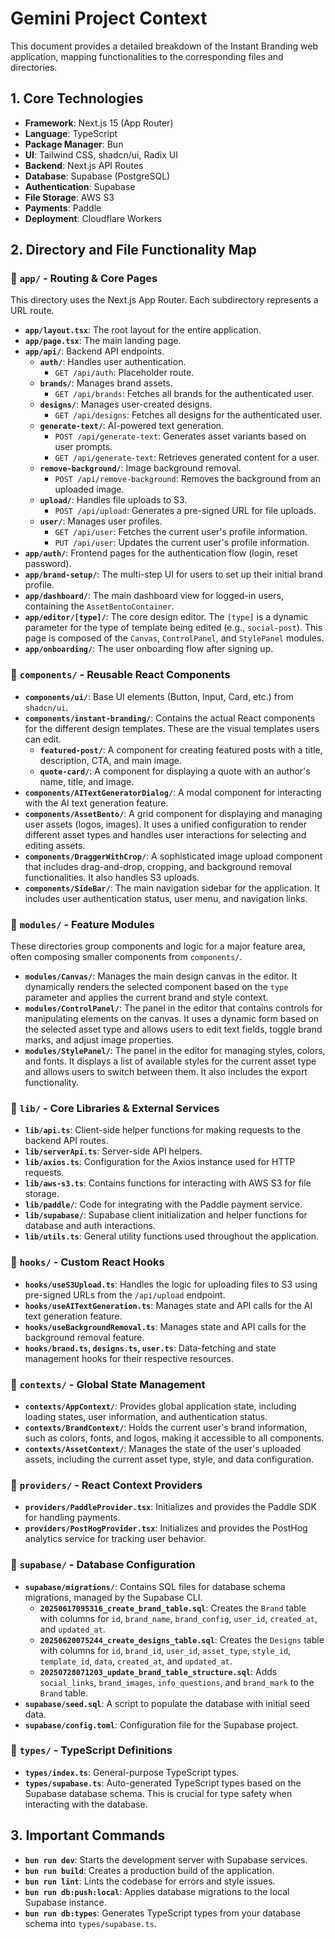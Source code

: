 # Gemini Project Context

This document provides a detailed breakdown of the Instant Branding web application, mapping functionalities to the corresponding files and directories.

## 1. Core Technologies

- **Framework**: Next.js 15 (App Router)
- **Language**: TypeScript
- **Package Manager**: Bun
- **UI**: Tailwind CSS, shadcn/ui, Radix UI
- **Backend**: Next.js API Routes
- **Database**: Supabase (PostgreSQL)
- **Authentication**: Supabase
- **File Storage**: AWS S3
- **Payments**: Paddle
- **Deployment**: Cloudflare Workers

## 2. Directory and File Functionality Map

### 📂 `app/` - Routing & Core Pages
This directory uses the Next.js App Router. Each subdirectory represents a URL route.

- **`app/layout.tsx`**: The root layout for the entire application.
- **`app/page.tsx`**: The main landing page.
- **`app/api/`**: Backend API endpoints.
  - **`auth/`**: Handles user authentication.
    - `GET /api/auth`: Placeholder route.
  - **`brands/`**: Manages brand assets.
    - `GET /api/brands`: Fetches all brands for the authenticated user.
  - **`designs/`**: Manages user-created designs.
    - `GET /api/designs`: Fetches all designs for the authenticated user.
  - **`generate-text/`**: AI-powered text generation.
    - `POST /api/generate-text`: Generates asset variants based on user prompts.
    - `GET /api/generate-text`: Retrieves generated content for a user.
  - **`remove-background/`**: Image background removal.
    - `POST /api/remove-background`: Removes the background from an uploaded image.
  - **`upload/`**: Handles file uploads to S3.
    - `POST /api/upload`: Generates a pre-signed URL for file uploads.
  - **`user/`**: Manages user profiles.
    - `GET /api/user`: Fetches the current user's profile information.
    - `PUT /api/user`: Updates the current user's profile information.
- **`app/auth/`**: Frontend pages for the authentication flow (login, reset password).
- **`app/brand-setup/`**: The multi-step UI for users to set up their initial brand profile.
- **`app/dashboard/`**: The main dashboard view for logged-in users, containing the `AssetBentoContainer`.
- **`app/editor/[type]/`**: The core design editor. The `[type]` is a dynamic parameter for the type of template being edited (e.g., `social-post`). This page is composed of the `Canvas`, `ControlPanel`, and `StylePanel` modules.
- **`app/onboarding/`**: The user onboarding flow after signing up.

### 📂 `components/` - Reusable React Components

- **`components/ui/`**: Base UI elements (Button, Input, Card, etc.) from `shadcn/ui`.
- **`components/instant-branding/`**: Contains the actual React components for the different design templates. These are the visual templates users can edit.
  - **`featured-post/`**: A component for creating featured posts with a title, description, CTA, and main image.
  - **`quote-card/`**: A component for displaying a quote with an author's name, title, and image.
- **`components/AITextGeneratorDialog/`**: A modal component for interacting with the AI text generation feature.
- **`components/AssetBento/`**: A grid component for displaying and managing user assets (logos, images). It uses a unified configuration to render different asset types and handles user interactions for selecting and editing assets.
- **`components/DraggerWithCrop/`**: A sophisticated image upload component that includes drag-and-drop, cropping, and background removal functionalities. It also handles S3 uploads.
- **`components/SideBar/`**: The main navigation sidebar for the application. It includes user authentication status, user menu, and navigation links.

### 📂 `modules/` - Feature Modules
These directories group components and logic for a major feature area, often composing smaller components from `components/`.

- **`modules/Canvas/`**: Manages the main design canvas in the editor. It dynamically renders the selected component based on the `type` parameter and applies the current brand and style context.
- **`modules/ControlPanel/`**: The panel in the editor that contains controls for manipulating elements on the canvas. It uses a dynamic form based on the selected asset type and allows users to edit text fields, toggle brand marks, and adjust image properties.
- **`modules/StylePanel/`**: The panel in the editor for managing styles, colors, and fonts. It displays a list of available styles for the current asset type and allows users to switch between them. It also includes the export functionality.

### 📂 `lib/` - Core Libraries & External Services

- **`lib/api.ts`**: Client-side helper functions for making requests to the backend API routes.
- **`lib/serverApi.ts`**: Server-side API helpers.
- **`lib/axios.ts`**: Configuration for the Axios instance used for HTTP requests.
- **`lib/aws-s3.ts`**: Contains functions for interacting with AWS S3 for file storage.
- **`lib/paddle/`**: Code for integrating with the Paddle payment service.
- **`lib/supabase/`**: Supabase client initialization and helper functions for database and auth interactions.
- **`lib/utils.ts`**: General utility functions used throughout the application.

### 📂 `hooks/` - Custom React Hooks

- **`hooks/useS3Upload.ts`**: Handles the logic for uploading files to S3 using pre-signed URLs from the `/api/upload` endpoint.
- **`hooks/useAITextGeneration.ts`**: Manages state and API calls for the AI text generation feature.
- **`hooks/useBackgroundRemoval.ts`**: Manages state and API calls for the background removal feature.
- **`hooks/brand.ts`, `designs.ts`, `user.ts`**: Data-fetching and state management hooks for their respective resources.

### 📂 `contexts/` - Global State Management

- **`contexts/AppContext/`**: Provides global application state, including loading states, user information, and authentication status.
- **`contexts/BrandContext/`**: Holds the current user's brand information, such as colors, fonts, and logos, making it accessible to all components.
- **`contexts/AssetContext/`**: Manages the state of the user's uploaded assets, including the current asset type, style, and data configuration.

### 📂 `providers/` - React Context Providers

- **`providers/PaddleProvider.tsx`**: Initializes and provides the Paddle SDK for handling payments.
- **`providers/PostHogProvider.tsx`**: Initializes and provides the PostHog analytics service for tracking user behavior.

### 📂 `supabase/` - Database Configuration

- **`supabase/migrations/`**: Contains SQL files for database schema migrations, managed by the Supabase CLI.
  - **`20250617095316_create_brand_table.sql`**: Creates the `Brand` table with columns for `id`, `brand_name`, `brand_config`, `user_id`, `created_at`, and `updated_at`.
  - **`20250620075244_create_designs_table.sql`**: Creates the `Designs` table with columns for `id`, `brand_id`, `user_id`, `asset_type`, `style_id`, `template_id`, `data`, `created_at`, and `updated_at`.
  - **`20250728071203_update_brand_table_structure.sql`**: Adds `social_links`, `brand_images`, `info_questions`, and `brand_mark` to the `Brand` table.
- **`supabase/seed.sql`**: A script to populate the database with initial seed data.
- **`supabase/config.toml`**: Configuration file for the Supabase project.

### 📂 `types/` - TypeScript Definitions

- **`types/index.ts`**: General-purpose TypeScript types.
- **`types/supabase.ts`**: Auto-generated TypeScript types based on the Supabase database schema. This is crucial for type safety when interacting with the database.

## 3. Important Commands

- **`bun run dev`**: Starts the development server with Supabase services.
- **`bun run build`**: Creates a production build of the application.
- **`bun run lint`**: Lints the codebase for errors and style issues.
- **`bun run db:push:local`**: Applies database migrations to the local Supabase instance.
- **`bun run db:types`**: Generates TypeScript types from your database schema into `types/supabase.ts`.

